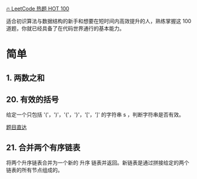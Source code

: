 [🔥 LeetCode 热题 HOT 100](https://leetcode.cn/problem-list/2cktkvj)

适合初识算法与数据结构的新手和想要在短时间内高效提升的人，熟练掌握这 100 道题，你就已经具备了在代码世界通行的基本能力。

# 简单

## 1. 两数之和

## 20. 有效的括号

给定一个只包括 '('，')'，'{'，'}'，'['，']' 的字符串 s ，判断字符串是否有效。

[题目直达](https://leetcode.cn/problems/valid-parentheses/?favorite=2cktkvj)

## 21. 合并两个有序链表

将两个升序链表合并为一个新的 升序 链表并返回。新链表是通过拼接给定的两个链表的所有节点组成的。 